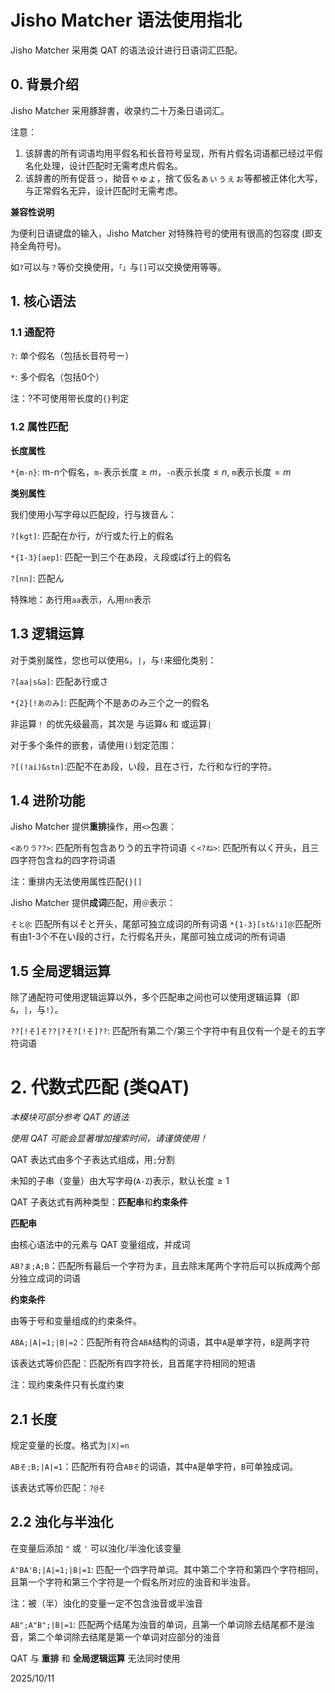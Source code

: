 # Jisho Matcher 语法使用指北

Jisho Matcher 采用类 QAT 的语法设计进行日语词汇匹配。

## 0. 背景介绍

Jisho Matcher 采用豚辞書，收录约二十万条日语词汇。

注意：

1. 该辞書的所有词语均用平假名和长音符号呈现，所有片假名词语都已经过平假名化处理，设计匹配时无需考虑片假名。
2. 该辞書的所有促音っ，拗音ゃゅょ，捨て仮名ぁぃぅぇぉ等都被正体化大写，与正常假名无异，设计匹配时无需考虑。

**兼容性说明**

为便利日语键盘的输入，Jisho Matcher 对特殊符号的使用有很高的包容度 (即支持全角符号)。

如`?`可以与`？`等价交换使用，`「」`与`[]`可以交换使用等等。

## 1. 核心语法

### 1.1 通配符

`?`: 单个假名（包括长音符号ー）

`*`: 多个假名（包括0个）

注：?不可使用带长度的`{}`判定

### 1.2 属性匹配

**长度属性**

`*{m-n}`:  m-n个假名，`m-`表示长度$\geq m$，`-n`表示长度$\leq n$, `m`表示长度$=m$

**类别属性**

我们使用小写字母以匹配段，行与拨音ん：

`?[kgt]`: 匹配在か行，が行或た行上的假名

`*{1-3}[aep]`: 匹配一到三个在あ段，え段或ぱ行上的假名

`?[nn]`: 匹配ん

特殊地：あ行用`aa`表示，ん用`nn`表示

## 1.3 逻辑运算

对于类别属性，您也可以使用`&`，`|`，与`!`来细化类别：

`?[aa|s&a]`: 匹配あ行或さ

`*{2}[!あのみ]`: 匹配两个不是あのみ三个之一的假名

非运算`！` 的优先级最高，其次是 与运算`&` 和 或运算`|`

对于多个条件的嵌套，请使用`()`划定范围：

`?[(!ai)&stn]`:匹配不在あ段，い段，且在さ行，た行和な行的字符。

## 1.4 进阶功能

Jisho Matcher 提供**重排**操作，用`<>`包裹：

`<ありう??>`: 匹配所有包含ありう的五字符词语
`く<?ね>`: 匹配所有以く开头，且三四字符包含ね的四字符词语

注：重排内无法使用属性匹配`{}[]`

Jisho Matcher 提供**成词**匹配，用`＠`表示：

`そと@`: 匹配所有以そと开头，尾部可独立成词的所有词语
`*{1-3}[st&!i]@`:匹配所有由1-3个不在い段的さ行，た行假名开头，尾部可独立成词的所有词语

## 1.5 全局逻辑运算

除了通配符可使用逻辑运算以外，多个匹配串之间也可以使用逻辑运算（即`&`，`|`，与`!`）。

`??[!そ]そ??|?そ?[!そ]??`: 匹配所有第二个/第三个字符中有且仅有一个是そ的五字符词语

# 2. 代数式匹配 (类QAT)
*本模块可部分参考 QAT 的语法*

*使用 QAT 可能会显著增加搜索时间，请谨慎使用！*

QAT 表达式由多个子表达式组成，用`;`分割

未知的子串（变量）由大写字母(`A-Z`)表示，默认长度$\geq 1$

QAT 子表达式有两种类型：**匹配串**和**约束条件**

**匹配串**

由核心语法中的元素与 QAT 变量组成，并成词

`AB?ま;A;B`：匹配所有最后一个字符为ま，且去除末尾两个字符后可以拆成两个部分独立成词的词语


**约束条件**

由等于号和变量组成的约束条件。

`ABA;|A|=1;|B|=2`：匹配所有符合`ABA`结构的词语，其中`A`是单字符，`B`是两字符
	
该表达式等价匹配：匹配所有四字符长，且首尾字符相同的短语

注：现约束条件只有长度约束

## 2.1 长度

规定变量的长度。格式为`|X|=n`

`ABそ;B;|A|=1`：匹配所有符合`ABそ`的词语，其中`A`是单字符，`B`可单独成词。
	
该表达式等价匹配：`?@そ`


## 2.2 浊化与半浊化

在变量后添加 `"` 或 `'` 可以浊化/半浊化该变量

`A"BA'B;|A|=1;|B|=1`: 匹配一个四字符单词。其中第二个字符和第四个字符相同，且第一个字符和第三个字符是一个假名所对应的浊音和半浊音。

注：被（半）浊化的变量一定不包含浊音或半浊音

`AB";A"B";|B|=1`: 匹配两个结尾为浊音的单词，且第一个单词除去结尾都不是浊音，第二个单词除去结尾是第一个单词对应部分的浊音



QAT 与 **重排** 和 **全局逻辑运算** 无法同时使用

2025/10/11